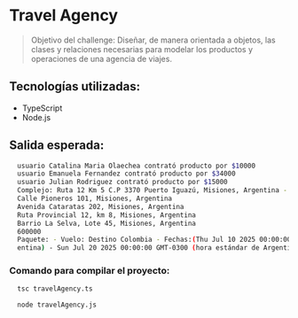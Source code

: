 # Travel Agency
> Objetivo del challenge: Diseñar, de manera orientada a objetos, las clases y relaciones necesarias para modelar los productos y operaciones de una agencia de viajes.

## Tecnologías utilizadas:
- TypeScript
- Node.js

## Salida esperada:
```bash
  usuario Catalina Maria Olaechea contrató producto por $10000
  usuario Emanuela Fernandez contrató producto por $34000
  usuario Julian Rodriguez contrató producto por $15000
  Complejo: Ruta 12 Km 5 C.P 3370 Puerto Iguazú, Misiones, Argentina - 4 casas - direcciones:
  Calle Pioneros 101, Misiones, Argentina
  Avenida Cataratas 202, Misiones, Argentina
  Ruta Provincial 12, km 8, Misiones, Argentina
  Barrio La Selva, Lote 45, Misiones, Argentina
  600000
  Paquete: - Vuelo: Destino Colombia - Fechas:(Thu Jul 10 2025 00:00:00 GMT-0300 (hora estándar de Arg
  entina) - Sun Jul 20 2025 00:00:00 GMT-0300 (hora estándar de Argentina)) - Aereolinea: Avianca     
```
### Comando para compilar el proyecto:
```bash
  tsc travelAgency.ts
```
```bash
  node travelAgency.js
```
